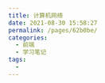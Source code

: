 ```yaml
---
title: 计算机网络
date: 2021-08-30 15:58:27
permalink: /pages/62b0be/
categories:
  - 前端
  - 学习笔记
tags:
  -
---
```

